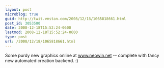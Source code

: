 ```yaml
---
layout: post
microblog: true
guid: http://twit.vmstan.com/2008/12/18/1065818661.html
post_id: 3053500
date: 2008-12-18T15:52:24-0600
lastmod: 2008-12-18T15:52:24-0600
type: post
url: /2008/12/18/1065818661.html
---
```

Some purdy new graphics online at www.neowin.net -- complete with fancy new automated creation backend. :)
